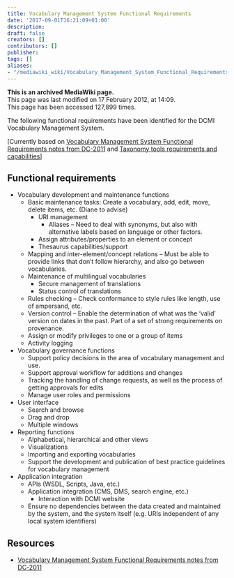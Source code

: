 ```yaml
---
title: Vocabulary Management System Functional Requirements
date: '2017-09-01T16:21:09+01:00'
description: 
draft: false
creators: []
contributors: []
publisher: 
tags: []
aliases:
- "/mediawiki_wiki/Vocabulary_Management_System_Functional_Requirements.html"
---
```


 **This is an archived MediaWiki page.**  
This page was last modified on 17 February 2012, at 14:09.  
This page has been accessed 127,899 times.

The following functional requirements have been identified for the DCMI Vocabulary Management System.

[Currently based on [Vocabulary Management System Functional Requirements notes from DC-2011](/mediawiki_wiki/Vocabulary_Management_System_Functional_Requirements_notes_from_DC-2011 "Vocabulary Management System Functional Requirements notes from DC-2011") and [Taxonomy tools requirements and capabilities](http://conferences.infotoday.com/stats/documents/default.aspx?id=6044&lnk=http%3A%2F%2Fconferences.infotoday.com%2Fdocuments%2F141%2F1315_Busch.pptx)]

## Functional requirements 

- Vocabulary development and maintenance functions
  - Basic maintenance tasks: Create a vocabulary, add, edit, move, delete items, etc. (Diane to advise)
    - URI management
      - Aliases – Need to deal with synonyms, but also with alternative labels based on language or other factors.
    - Assign attributes/properties to an element or concept
    - Thesaurus capabilities/support
  - Mapping and inter-element/concept relations – Must be able to provide links that don’t follow hierarchy, and also go between vocabularies.
  - Maintenance of multilingual vocabularies
    - Secure management of translations
    - Status control of translations
  - Rules checking – Check conformance to style rules like length, use of ampersand, etc.
  - Version control – Enable the determination of what was the ‘valid’ version on dates in the past. Part of a set of strong requirements on provenance.
  - Assign or modify privileges to one or a group of items
  - Activity logging
- Vocabulary governance functions
  - Support policy decisions in the area of vocabulary management and use.
  - Support approval workflow for additions and changes
  - Tracking the handling of change requests, as well as the process of getting approvals for edits
  - Manage user roles and permissions
- User interface
  - Search and browse
  - Drag and drop
  - Multiple windows
- Reporting functions
  - Alphabetical, hierarchical and other views
  - Visualizations
  - Importing and exporting vocabularies
  - Support the development and publication of best practice guidelines for vocabulary management
- Application integration
  - APIs (WSDL, Scripts, Java, etc.)
  - Application integration (CMS, DMS, search engine, etc.)
    - Interaction with DCMI website
  - Ensure no dependencies between the data created and maintained by the system, and the system itself (e.g. URIs independent of any local system identifiers)

## Resources 

- [Vocabulary Management System Functional Requirements notes from DC-2011](/mediawiki_wiki/Vocabulary_Management_System_Functional_Requirements_notes_from_DC-2011 "Vocabulary Management System Functional Requirements notes from DC-2011")

